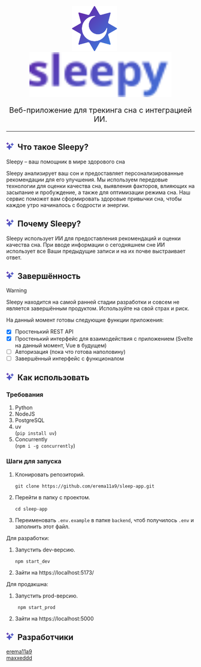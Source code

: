 
<div align = center>

<img src="./assets/logo_icon.svg" width="120" height="120" alt="Icon">
&nbsp;&nbsp;&nbsp;&nbsp;&nbsp;&nbsp;&nbsp;
<img src="./assets/logo_text.svg" width="380" height="120" alt="Logo">

<br>

<p style="font-size: 20px;">Веб-приложение для трекинга сна с интеграцией ИИ.</p>

---

</div>

<h2><img height="20" src="./assets/sparkles.svg">&nbsp;&nbsp;Что такое Sleepy?</h2>

Sleepy – ваш помощник в мире здорового сна

Sleepy анализирует ваш сон и предоставляет персонализированные рекомендации для его улучшения. Мы используем передовые технологии для оценки качества сна, выявления факторов, влияющих на засыпание и пробуждение, а также для оптимизации режима сна. Наш сервис поможет вам сформировать здоровые привычки сна, чтобы каждое утро начиналось с бодрости и энергии.

<h2><img height="20" src="./assets/sparkles.svg">&nbsp;&nbsp;Почему Sleepy?</h2>

Sleepy использует ИИ для предоставления рекомендаций и оценки качества сна. При вводе информации о сегодняшнем сне ИИ использует все Ваши предыдущие записи и на их почве выстраивает ответ.

<h2><img height="20" src="./assets/sparkles.svg">&nbsp;&nbsp;Завершённость</h2>

> [!WARNING]  
> Sleepy находится на самой ранней стадии разработки и совсем не является завершённым продуктом. Используйте на свой страх и риск.  

На данный момент готовы следующие функции приложения:
- [x] Простенький REST API
- [x] Простенький интерфейс для взаимодействия с приложением (Svelte на данный момент, Vue в будущем)
- [ ] Авторизация (пока что готова наполовину)
- [ ] Завершённый интерфейс с функционалом

<h2><img height="20" src="./assets/sparkles.svg">&nbsp;&nbsp;Как использовать</h2>

### Требования
1. Python
2. NodeJS
3. PostgreSQL
4. uv  
    (`pip install uv`)
5. Concurrently  
    (`npm i -g concurrently`)

### Шаги для запуска

1. Клонировать репозиторий.  
    ```console
    git clone https://github.com/erema11a9/sleep-app.git
    ```
2. Перейти в папку с проектом.  
    ```console
    cd sleep-app
    ```
3. Переименовать `.env.example` в папке `backend`, чтоб получилось `.env` и заполнить этот файл.

Для разработки:  
1. Запустить dev-версию.  
    ```console
    npm start_dev
    ```
2. Зайти на https://localhost:5173/

Для продакшна:
1. Запустить prod-версию.
   ```console
    npm start_prod
    ```
2. Зайти на https://localhost:5000

<h2><img height="20" src="./assets/sparkles.svg">&nbsp;&nbsp;Разработчики</h2>

[erema11a9](https://github.com/erema11a9)  
[maxxeddd](https://github.com/maxxeddd)